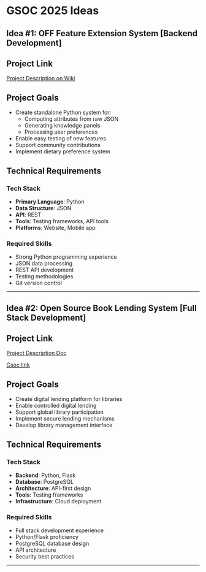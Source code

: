 # GSOC 2025 Ideas

## Idea #1: OFF Feature Extension System [Backend Development]

## Project Link

[Project Description on Wiki](https://wiki.openfoodfacts.org/GSOC/2025_ideas_list#Add_a_way_to_easily_extend_the_features_of_the_Open_Food_Facts_website.2C_mobile_app_and_reusing_apps)

## Project Goals

- Create standalone Python system for:
  - Computing attributes from raw JSON
  - Generating knowledge panels
  - Processing user preferences
- Enable easy testing of new features
- Support community contributions
- Implement dietary preference system

## Technical Requirements

### Tech Stack

- **Primary Language**: Python
- **Data Structure**: JSON
- **API**: REST
- **Tools**: Testing frameworks, API tools
- **Platforms**: Website, Mobile app

### Required Skills

- Strong Python programming experience
- JSON data processing
- REST API development
- Testing methodologies
- Git version control

---

## Idea #2: Open Source Book Lending System [Full Stack Development]

## Project Link

[Project Description Doc](https://docs.google.com/document/d/1oHNwPNYmHV5q3puBfv6IQFs-4gTe9XLN2iz2Lgse-1k/edit?tab=t.0#heading=h.4o6gb4pqo319)

[Gsoc link](https://summerofcode.withgoogle.com/programs/2025/organizations/internet-archive)

## Project Goals

- Create digital lending platform for libraries
- Enable controlled digital lending
- Support global library participation
- Implement secure lending mechanisms
- Develop library management interface

## Technical Requirements

### Tech Stack

- **Backend**: Python, Flask
- **Database**: PostgreSQL
- **Architecture**: API-first design
- **Tools**: Testing frameworks
- **Infrastructure**: Cloud deployment

### Required Skills

- Full stack development experience
- Python/Flask proficiency
- PostgreSQL database design
- API architecture
- Security best practices

---
